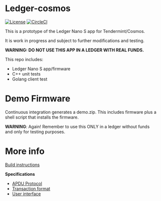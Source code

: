 # Ledger-cosmos
[![License](https://img.shields.io/badge/License-Apache%202.0-blue.svg)](https://opensource.org/licenses/Apache-2.0)
[![CircleCI](https://circleci.com/gh/cosmos/ledger-cosmos/tree/master.svg?style=shield)](https://circleci.com/gh/cosmos/ledger-cosmos/tree/master)

This is a prototype of the Ledger Nano S app for Tendermint/Cosmos. 

It is work in progress and subject to further modifications and testing.

**WARNING: DO NOT USE THIS APP IN A LEDGER WITH REAL FUNDS.**

This repo includes:

- Ledger Nano S app/firmware
- C++ unit tests
- Golang client test

# Demo Firmware

Continuous integration generates a demo.zip. This includes firmware plus a shell script that installs the firmware. 

**WARNING**: Again! Remember to use this ONLY in a ledger without funds and only for testing purposes.

# More info

[Build instructions](src/ledger/docs/BUILD.md)

**Specifications**

- [APDU Protocol](src/ledger/docs/PROTOSPEC.md)
- [Transaction format](src/ledger/docs/TXSPEC.md)
- [User interface](src/ledger/docs/UISPEC.md)
